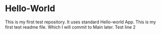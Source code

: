 # Hello-World
This is my first test repository. It uses standard Hello-world App.
This is my first test readme file. Which I will commit to Main later.
Test line 2
